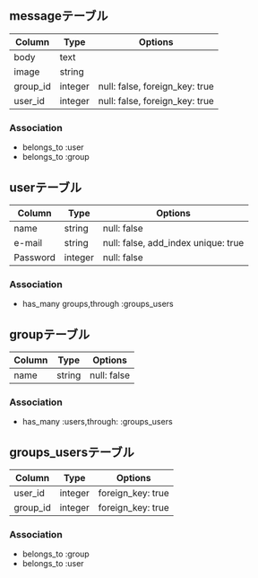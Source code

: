 ## messageテーブル

|Column|Type|Options|
|------|----|-------|
|body|text||
|image|string||
|group_id|integer|null: false, foreign_key: true|
|user_id|integer|null: false, foreign_key: true|

### Association
- belongs_to :user
- belongs_to :group

## userテーブル

|Column|Type|Options|
|------|----|-------|
|name|string|null: false|
|e-mail|string|null: false, add_index unique: true|
|Password|integer|null: false|
### Association
- has_many groups,through :groups_users

## groupテーブル

|Column|Type|Options|
|------|----|-------|
|name|string|null: false|

### Association
- has_many :users,through: :groups_users

## groups_usersテーブル

|Column|Type|Options|
|------|----|-------|
|user_id|integer|foreign_key: true|
|group_id|integer|foreign_key: true|

### Association
- belongs_to :group
- belongs_to :user
